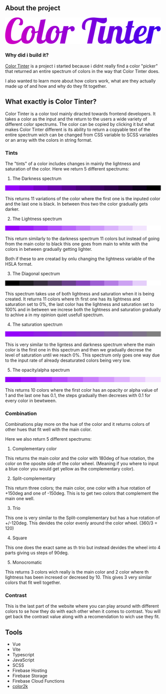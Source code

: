 ## About the project
![](https://github.com/gustav-evensson/color-tinter/blob/main/website/src/assets/Color%20Tinter.png?raw=true)

### Why did i build it?
[Color Tinter](https://color-tinter.web.app/) is a project i started because i didnt really find a color "picker" that returned an entire spectrum of colors in the way that Color Tinter does.

I also wanted to learn more about how colors work, what are they actually made up of and how and why do they fit together.

## What exactly is Color Tinter?

Color Tinter is a color tool mainly diracted towards frontend developers. It takes a color as the input and the return to the users a wide variety of different color spectrums. The color can be copied by clicking it but what makes Color Tinter different is its ability to return a copyable text of the entire spectrum wich can be changed from CSS variable to SCSS variables or an array with the colors in string format.

### Tints

The "tints" of a color includes changes in mainly the lightness and saturation of the color. Here we return 5 different spectrums:

1. The Darkness spectrum

![](https://github.com/gustav-evensson/color-tinter/blob/main/readmeAssets/Darkness.png)

This returns 11 variations of the color where the first one is the inputed color and the last one is black. In between thos two the color gradually gets darker.

2. The Lightness spectrum

![](https://github.com/gustav-evensson/color-tinter/blob/main/readmeAssets/Lightness.png)

This return similarly to the darkness spectrum 11 colors but instead of going from the main color to black this one goes from main to white with the colors in between gradually getting lighter. 

Both if these to are creatad by onlu changing the lightness variable of the HSLA format. 

3. The Diagonal spectrum

![](https://github.com/gustav-evensson/color-tinter/blob/main/readmeAssets/Diagonal.png)

This spectrum takes use of both lightness and saturation when it is being created. It returns 11 colors where th first one has its lightness and saturation set to 0%, the last color has the lightness and saturation set to 100% and in between we increse both the lightness and saturation gradually to achive a in my opinion quiet usefull spectrum.

4. The saturation spectrum

![](https://github.com/gustav-evensson/color-tinter/blob/main/readmeAssets/Saturation.png)

This is very similar to the ligntess and darkness spectrum where the main color is the first one in this spectrum and then we gradually decrese the level of saturation until we reach 0%. This spectrum only goes one way due to the input rate of already desaturated colors being very low.

5. The opacity/alpha spectrum

![](https://github.com/gustav-evensson/color-tinter/blob/main/readmeAssets/Opacity.png)

This returns 10 colors where the first color has an opacity or alpha value of 1 and the last one has 0.1, the steps gradually then decreses with 0.1 for every color in bewtween. 

### Combination

Combinations play more on the hue of the color and it returns colors of other hues that fit well with the main color.

Here we also return 5 different spectrums:

1. Complementary color

This returns the main color and the color with 180deg of hue rotation, the color on the oposite side of the color wheel. (Meaning if you where to input a blue color you would get yellow as the complementary color).

2. Split-complementary

This return three colors; the main color, one color with a hue rotation of +150deg and one of -150deg. This is to get two colors that complement the main one well. 

3. Trio

This one is very similar to the Split-complementary but has a hue rotation of +/-120deg. This devides the color evenly around the color wheel. (360/3 = 120)

4. Square

This one does the exact same as th trio but instead devides the wheel into 4 parts giving us steps of 90deg. 

5. Monocromatic

This returns 3 colors wich really is the main color and 2 color where th lightness has been incresed or decresed by 10. This gives 3 very similar colors that fit well together.

### Contrast

This is the last part of the website where you can play around with different colors to se how they do with each other when it comes to contrast. You will get back the contrast value along with a recomendation to wich use they fit. 

## Tools

- Vue
- Vite
- Typescript
- JavaScript
- SCSS
- Firebase Hosting
- Firebase Storage
- Firebase Cloud Functions
- [color2k](https://color2k.com/)
